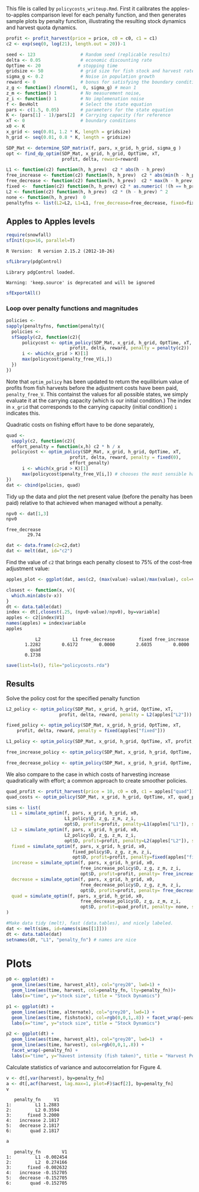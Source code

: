 
This file is called by `policycosts_writeup.Rmd`.  First it calibrates the apples-to-apples comparison level for each penalty function, and then generates sample plots by penalty function, illustrating the resulting stock dynamics and harvest quota dynamics.  









```r
profit <- profit_harvest(price = price, c0 = c0, c1 = c1)
c2 <- exp(seq(0, log(21), length.out = 20))-1
```






```r
seed <- 123                 # Random seed (replicable results)
delta <- 0.05               # economic discounting rate
OptTime <- 20              # stopping time
gridsize <- 50              # grid size for fish stock and harvest rate (discretized population)
sigma_g <- 0.2              # Noise in population growth
reward <- 0                 # bonus for satisfying the boundary condition
z_g <- function() rlnorm(1,  0, sigma_g) # mean 1
z_m <- function() 1         # No measurement noise, 
z_i <- function() 1         # No implemenation noise
f <- BevHolt                # Select the state equation
pars <- c(1.5, 0.05)        # parameters for the state equation
K <- (pars[1] - 1)/pars[2]  # Carrying capacity (for reference 
xT <- 0                     # boundary conditions
x0 <- K
x_grid <- seq(0.01, 1.2 * K, length = gridsize)  
h_grid <- seq(0.01, 0.8 * K, length = gridsize)  
```




```r
SDP_Mat <- determine_SDP_matrix(f, pars, x_grid, h_grid, sigma_g )
opt <- find_dp_optim(SDP_Mat, x_grid, h_grid, OptTime, xT, 
                     profit, delta, reward=reward)
```





```r
L1 <- function(c2) function(h, h_prev)  c2 * abs(h - h_prev) 
free_increase <- function(c2) function(h, h_prev)  c2 * abs(min(h - h_prev, 0)) # increasing harvest is free
free_decrease <- function(c2) function(h, h_prev)  c2 * max(h - h_prev, 0) # decreasing harvest is free
fixed <-  function(c2) function(h, h_prev) c2 * as.numeric( !(h == h_prev) )
L2 <- function(c2) function(h, h_prev)  c2 * (h - h_prev) ^ 2
none <- function(h, h_prev)  0
penaltyfns <- list(L2=L2, L1=L1, free_decrease=free_decrease, fixed=fixed, free_increase=free_increase)
```


## Apples to Apples levels




```r
require(snowfall)
sfInit(cpu=16, parallel=T)
```

```
R Version:  R version 2.15.2 (2012-10-26) 

```

```r
sfLibrary(pdgControl)
```

```
Library pdgControl loaded.
```

```
Warning: 'keep.source' is deprecated and will be ignored
```

```r
sfExportAll()
```


### Loop over penalty functions and magnitudes


```r
policies <- 
sapply(penaltyfns, function(penalty){
  policies <- 
  sfSapply(c2, function(c2){
      policycost <- optim_policy(SDP_Mat, x_grid, h_grid, OptTime, xT, 
                        profit, delta, reward, penalty = penalty(c2))
      i <- which(x_grid > K)[1]
      max(policycost$penalty_free_V[i,]) 
  })
})
```


Note that `optim_policy` has been updated to return the equilibrium value of profits from fish harvests before the adjustment costs have been paid, `penalty_free_V`.  This containst the values for all possible states, we simply evaluate it at the carrying capacity (which is our initial condition.)  The index in `x_grid` that corresponds to the carrying capacity (initial condition) `i` indicates this.  



Quadratic costs on fishing effort have to be done separately,


```r
quad <- 
  sapply(c2, function(c2){
  effort_penalty = function(x,h) c2 * h / x
  policycost <- optim_policy(SDP_Mat, x_grid, h_grid, OptTime, xT, 
                        profit, delta, reward, penalty = fixed(0), 
                        effort_penalty)
      i <- which(x_grid > K)[1]
      max(policycost$penalty_free_V[i,]) # chooses the most sensible harvest in t=1
})
dat <- cbind(policies, quad)
```


Tidy up the data and plot the net present value (before the penalty has been paid) relative to that achieved when managed without a penalty.  


```r
npv0 <- dat[1,3] 
npv0
```

```
free_decrease 
        29.74 
```

```r
dat <- data.frame(c2=c2,dat)
dat <- melt(dat, id="c2")
```


Find the value of `c2` that brings each penalty closest to 75% of the cost-free adjustment value:


```r
apples_plot <- ggplot(dat, aes(c2, (max(value)-value)/max(value), col=variable)) + geom_point() + geom_line()
```



```r
closest <- function(x, v){
  which.min(abs(v-x))
}
dt <- data.table(dat)
index <- dt[,closest(.25, (npv0-value)/npv0), by=variable]
apples <- c2[index$V1]
names(apples) = index$variable
apples
```

```
           L2            L1 free_decrease         fixed free_increase 
       1.2282        0.6172        0.0000        2.6035        0.0000 
         quad 
       0.1738 
```



```r
save(list=ls(), file="policycosts.rda")
```


## Results

Solve the policy cost for the specified penalty function


```r
L2_policy <- optim_policy(SDP_Mat, x_grid, h_grid, OptTime, xT, 
                    profit, delta, reward, penalty = L2(apples["L2"]))
```



```r
fixed_policy <- optim_policy(SDP_Mat, x_grid, h_grid, OptTime, xT, 
    profit, delta, reward, penalty = fixed(apples["fixed"]))
```



```r
L1_policy <- optim_policy(SDP_Mat, x_grid, h_grid, OptTime, xT, profit, delta, reward, penalty = L1(apples["L1"]))
```



```r
free_increase_policy <- optim_policy(SDP_Mat, x_grid, h_grid, OptTime, xT, profit, delta, reward, penalty =  free_increase(apples["free_increase"]))
```



```r
free_decrease_policy <- optim_policy(SDP_Mat, x_grid, h_grid, OptTime, xT, profit, delta, reward, penalty = free_decrease(apples["free_decrease"]))
```


We also compare to the case in which costs of harvesting increase quadratically with effort; a common approach to create smoother policies.  


```r
quad_profit <- profit_harvest(price = 10, c0 = c0, c1 = apples["quad"]) 
quad_costs <- optim_policy(SDP_Mat, x_grid, h_grid, OptTime, xT, quad_profit, delta, reward, penalty =  none)
```




```r
sims <- list(
  L1 = simulate_optim(f, pars, x_grid, h_grid, x0, 
                      L1_policy$D, z_g, z_m, z_i, 
                      opt$D, profit=profit, penalty=L1(apples["L1"]), seed=seed), 
  L2 = simulate_optim(f, pars, x_grid, h_grid, x0, 
                      L2_policy$D, z_g, z_m, z_i, 
                      opt$D, profit=profit, penalty=L2(apples["L2"]), seed=seed),
  fixed = simulate_optim(f, pars, x_grid, h_grid, x0, 
                         fixed_policy$D, z_g, z_m, z_i, 
                         opt$D, profit=profit, penalty=fixed(apples["fixed"]), seed=seed),
  increase = simulate_optim(f, pars, x_grid, h_grid, x0, 
                            free_increase_policy$D, z_g, z_m, z_i, 
                            opt$D, profit=profit, penalty= free_increase(apples["increase"]), seed=seed),
  decrease = simulate_optim(f, pars, x_grid, h_grid, x0, 
                            free_decrease_policy$D, z_g, z_m, z_i, 
                            opt$D, profit=profit, penalty= free_decrease(apples["decrease"]), seed=seed),
  quad = simulate_optim(f, pars, x_grid, h_grid, x0, 
                            free_decrease_policy$D, z_g, z_m, z_i, 
                            opt$D, profit=quad_profit, penalty= none, seed=seed)
)
```




```r
#Make data tidy (melt), fast (data.tables), and nicely labeled.
dat <- melt(sims, id=names(sims[[1]]))  
dt <- data.table(dat)
setnames(dt, "L1", "penalty_fn") # names are nice
```


# Plots 




```r
p0 <- ggplot(dt) +
  geom_line(aes(time, harvest_alt), col="grey20", lwd=1) +
  geom_line(aes(time, harvest, col=penalty_fn, lty=penalty_fn))+ 
  labs(x="time", y="stock size", title = "Stock Dynamics")
```



```r
p1 <- ggplot(dt) +
  geom_line(aes(time, alternate), col="grey20", lwd=1) +
  geom_line(aes(time, fishstock), col=rgb(0,0,1,.8)) + facet_wrap(~penalty_fn) + 
  labs(x="time", y="stock size", title = "Stock Dynamics")
```



```r
p2 <- ggplot(dt) +
  geom_line(aes(time, harvest_alt), col="grey20", lwd=1)  +
  geom_line(aes(time, harvest), col=rgb(0,0,1,.8)) + 
  facet_wrap(~penalty_fn) + 
  labs(x="time", y="havest intensity (fish taken)", title = "Harvest Policy Dynamics")
```


Calculate statistics of variance and autocorrelation for Figure 4.  


```r
v <- dt[,var(harvest), by=penalty_fn]
a <- dt[,acf(harvest, lag.max=1, plot=F)$acf[2], by=penalty_fn]
v
```

```
   penalty_fn     V1
1:         L1 1.2883
2:         L2 0.3594
3:      fixed 3.2000
4:   increase 2.1817
5:   decrease 2.1817
6:       quad 2.1817
```

```r
a
```

```
   penalty_fn        V1
1:         L1 -0.002454
2:         L2  0.274166
3:      fixed -0.002632
4:   increase -0.152705
5:   decrease -0.152705
6:       quad -0.152705
```




